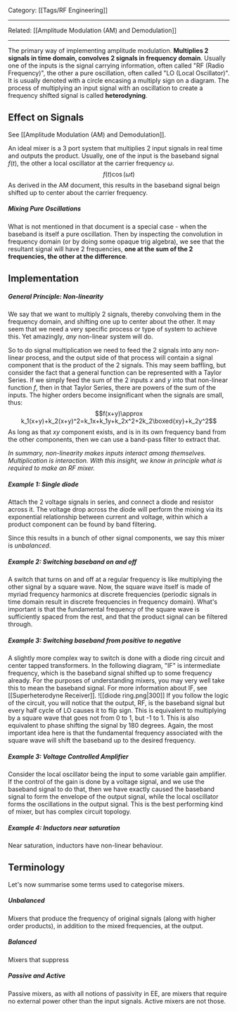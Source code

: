 Category: [[Tags/RF Engineering]]
___
Related: [[Amplitude Modulation (AM) and Demodulation]]
___
The primary way of implementing amplitude modulation. **Multiplies 2 signals in time domain, convolves 2 signals in frequency domain**. Usually one of the inputs is the signal carrying information, often called "RF (Radio Frequency)", the other a pure oscillation, often called "LO (Local Oscillator)". It is usually denoted with a circle encasing a multiply sign on a diagram. The process of multiplying an input signal with an oscillation to create a frequency shifted signal is called **heterodyning**.
## Effect on Signals
See [[Amplitude Modulation (AM) and Demodulation]]. 

An ideal mixer is a 3 port system that multiplies 2 input signals in real time and outputs the product. Usually, one of the input is the baseband signal $f(t)$, the other a local oscillator at the carrier frequency $\omega$. 
$$f(t)\cos(\omega t)$$
As derived in the AM document, this results in the baseband signal beign shifted up to center about the carrier frequency. 
##### Mixing Pure Oscillations
What is not mentioned in that document is a special case - when the baseband is itself a pure oscillation. Then by inspecting the convolution in frequency domain (or by doing some opaque trig algebra), we see that the resultant signal will have 2 frequencies, **one at the sum of the 2 frequencies, the other at the difference**. 
## Implementation
##### General Principle: Non-linearity
We say that we want to multiply 2 signals, thereby convolving them in the frequency domain, and shifting one up to center about the other. It may seem that we need a very specific process or type of system to achieve this. Yet amazingly, *any* non-linear system will do. 

So to do signal multiplication we need to feed the 2 signals into any non-linear process, and the output side of that process will contain a signal component that is the product of the 2 signals. This may seem baffling, but consider the fact that a general function can be represented with a Taylor Series. If we simply feed the sum of the 2 inputs $x$ and $y$ into that non-linear function $f$, then in that Taylor Series, there are powers of the sum of the inputs. The higher orders become insignificant when the signals are small, thus:
$$f(x+y)\approx k_1(x+y)+k_2(x+y)^2=k_1x+k_1y+k_2x^2+2k_2\boxed{xy}+k_2y^2$$
As long as that $xy$ component exists, and is in its own frequency band from the other components, then we can use a band-pass filter to extract that. 

*In summary, non-linearity makes inputs interact among themselves. Multiplication is interaction. With this insight, we know in principle what is required to make an RF mixer.*
##### Example 1: Single diode
Attach the 2 voltage signals in series, and connect a diode and resistor across it. The voltage drop across the diode will perform the mixing via its exponential relationship between current and voltage, within which a product component can be found by band filtering. 

Since this results in a bunch of other signal components, we say this mixer is *unbalanced*.
##### Example 2: Switching baseband on and off
A switch that turns on and off at a regular frequency is like multiplying the other signal by a square wave. Now, the square wave itself is made of myriad frequency harmonics at discrete frequencies (periodic signals in time domain result in discrete frequencies in frequency domain). What's important is that the fundamental frequency of the square wave is sufficiently spaced from the rest, and that the product signal can be filtered through. 
##### Example 3: Switching baseband from positive to negative
A slightly more complex way to switch is done with a diode ring circuit and center tapped transformers. In the following diagram, "IF" is intermediate frequency, which is the baseband signal shifted up to some frequency already. For the purposes of understanding mixers, you may very well take this to mean the baseband signal. For more information about IF, see [[Superheterodyne Receiver]].
![[diode ring.png|300]]
If you follow the logic of the circuit, you will notice that the output, RF, is the baseband signal but every half cycle of LO causes it to flip sign. This is equivalent to multiplying by a square wave that goes not from 0 to 1, but -1 to 1. This is also equivalent to phase shifting the signal by 180 degrees. Again, the most important idea here is that the fundamental frequency associated with the square wave will shift the baseband up to the desired frequency. 
##### Example 3: Voltage Controlled Amplifier
Consider the local oscillator being the input to some variable gain amplifier. If the control of the gain is done by a voltage signal, and we use the baseband signal to do that, then we have exactly caused the baseband signal to form the envelope of the output signal, while the local oscillator forms the oscillations in the output signal. This is the best performing kind of mixer, but has complex circuit topology. 
##### Example 4: Inductors near saturation
Near saturation, inductors have non-linear behaviour. 
## Terminology
Let's now summarise some terms used to categorise mixers. 
##### Unbalanced
Mixers that produce the frequency of original signals (along with higher order products), in addition to the mixed frequencies, at the output. 
##### Balanced 
Mixers that suppress 
##### Passive and Active
Passive mixers, as with all notions of passivity in EE, are mixers that require no external power other than the input signals. Active mixers are not those. 